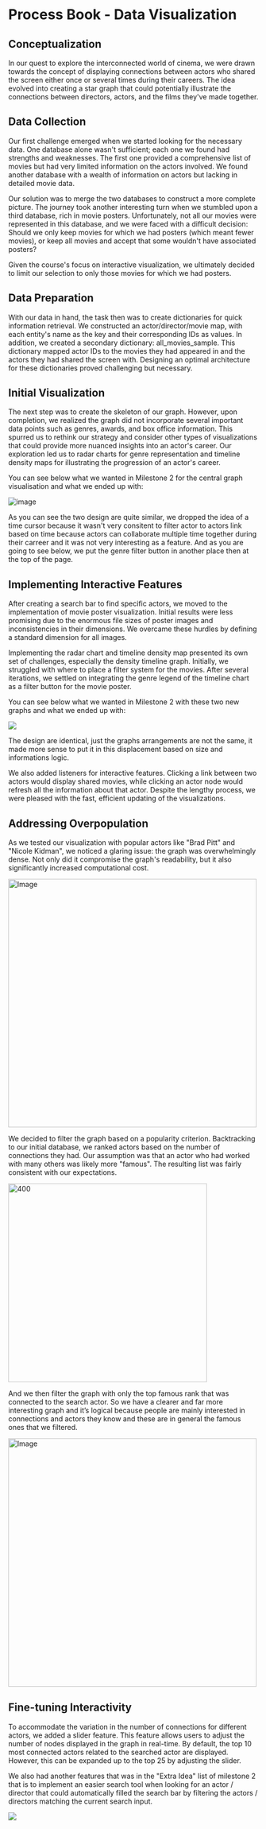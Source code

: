# Process Book - Data Visualization

## Conceptualization

In our quest to explore the interconnected world of cinema, we were drawn towards the concept of displaying connections between actors who shared the screen either once or several times during their careers. The idea evolved into creating a star graph that could potentially illustrate the connections between directors, actors, and the films they've made together.

## Data Collection
Our first challenge emerged when we started looking for the necessary data. One database alone wasn't sufficient; each one we found had strengths and weaknesses. The first one provided a comprehensive list of movies but had very limited information on the actors involved. We found another database with a wealth of information on actors but lacking in detailed movie data.

Our solution was to merge the two databases to construct a more complete picture. The journey took another interesting turn when we stumbled upon a third database, rich in movie posters. Unfortunately, not all our movies were represented in this database, and we were faced with a difficult decision: Should we only keep movies for which we had posters (which meant fewer movies), or keep all movies and accept that some wouldn't have associated posters?

Given the course's focus on interactive visualization, we ultimately decided to limit our selection to only those movies for which we had posters.

## Data Preparation

With our data in hand, the task then was to create dictionaries for quick information retrieval. We constructed an actor/director/movie map, with each entity's name as the key and their corresponding IDs as values. In addition, we created a secondary dictionary: all_movies_sample. This dictionary mapped actor IDs to the movies they had appeared in and the actors they had shared the screen with. Designing an optimal architecture for these dictionaries proved challenging but necessary.

## Initial Visualization

The next step was to create the skeleton of our graph. However, upon completion, we realized the graph did not incorporate several important data points such as genres, awards, and box office information. This spurred us to rethink our strategy and consider other types of visualizations that could provide more nuanced insights into an actor's career. Our exploration led us to radar charts for genre representation and timeline density maps for illustrating the progression of an actor's career.

You can see below what we wanted in Milestone 2 for the central graph visualisation and what we ended up with:


![image](https://github.com/com-480-data-visualization/project-2023-ak_team/assets/61150130/cb9748ad-fd15-426c-be37-2fcc88f0eacc)

As you can see the two design are quite similar, we dropped the idea of a time cursor because it wasn't very consitent to filter actor to actors link based on time because actors can collaborate multiple time together during their carreer and it was not very interesting as a feature. And as you are going to see below, we put the genre filter button in another place then at the top of the page.

## Implementing Interactive Features

After creating a search bar to find specific actors, we moved to the implementation of movie poster visualization. Initial results were less promising due to the enormous file sizes of poster images and inconsistencies in their dimensions. We overcame these hurdles by defining a standard dimension for all images.

Implementing the radar chart and timeline density map presented its own set of challenges, especially the density timeline graph. Initially, we struggled with where to place a filter system for the movies. After several iterations, we settled on integrating the genre legend of the timeline chart as a filter button for the movie poster.

You can see below what we wanted in Milestone 2 with these two new graphs and what we ended up with:


<img src="https://github.com/com-480-data-visualization/project-2023-ak_team/assets/61150130/553d3340-bbe4-443a-8d9c-4f6a29356443">

The design are identical, just the graphs arrangements are not the same, it made more sense to put it in this displacement based on size and informations logic.

We also added listeners for interactive features. Clicking a link between two actors would display shared movies, while clicking an actor node would refresh all the information about that actor. Despite the lengthy process, we were pleased with the fast, efficient updating of the visualizations.


## Addressing Overpopulation

As we tested our visualization with popular actors like "Brad Pitt" and "Nicole Kidman", we noticed a glaring issue: the graph was overwhelmingly dense. Not only did it compromise the graph's readability, but it also significantly increased computational cost.

<img src="https://github.com/com-480-data-visualization/project-2023-ak_team/assets/61150130/e050387e-ec13-4347-ada9-cf32499b9e15" width="500" alt="Image">

We decided to filter the graph based on a popularity criterion. Backtracking to our initial database, we ranked actors based on the number of connections they had. Our assumption was that an actor who had worked with many others was likely more "famous". The resulting list was fairly consistent with our expectations.

<img src="https://github.com/com-480-data-visualization/project-2023-ak_team/assets/61150130/7282d5a2-8106-401a-9645-7b553d487a9e" width="400" alt="400">


And we then filter the graph with only the top famous rank that was connected to the search actor. So we have a clearer and far more interesting graph and it’s logical because people are mainly interested in connections and actors they know and these are in general the famous ones that we filtered. 

<img src="https://github.com/com-480-data-visualization/project-2023-ak_team/assets/61150130/e885aca3-0ad5-4d0e-bd0e-1257fcf0b364" width="500" alt="Image">


## Fine-tuning Interactivity

To accommodate the variation in the number of connections for different actors, we added a slider feature. This feature allows users to adjust the number of nodes displayed in the graph in real-time. By default, the top 10 most connected actors related to the searched actor are displayed. However, this can be expanded up to the top 25 by adjusting the slider.

We also had another features that was in the "Extra Idea" list of milestone 2 that is to implement an easier search tool when looking for an actor / director that could automatically filled the search bar by filtering the actors / directors matching the current search input.

<img src="https://github.com/com-480-data-visualization/project-2023-ak_team/assets/61150130/715385c9-2806-47e9-9028-238ac37dda7f">




